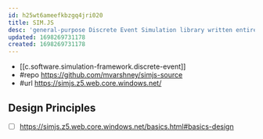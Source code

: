 ```yaml
---
id: h25wt6ameefkbzgq4jri020
title: SIM.JS
desc: 'general-purpose Discrete Event Simulation library written entirely in JavaScript.'
updated: 1698269731178
created: 1698269731178
---
```


- [[c.software.simulation-framework.discrete-event]]
- #repo https://github.com/mvarshney/simjs-source
- #url https://simjs.z5.web.core.windows.net/

## Design Principles 

- [ ] https://simjs.z5.web.core.windows.net/basics.html#basics-design